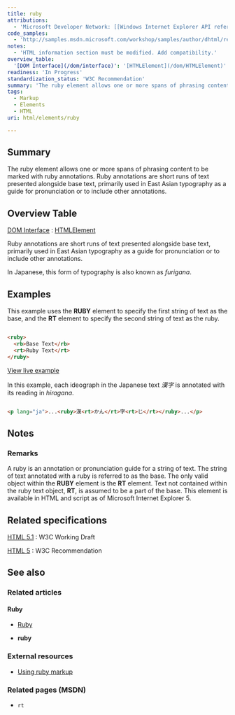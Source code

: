 ```yaml
---
title: ruby
attributions:
  - 'Microsoft Developer Network: [[Windows Internet Explorer API reference](http://msdn.microsoft.com/en-us/library/ie/hh828809%28v=vs.85%29.aspx) Article]'
code_samples:
  - 'http://samples.msdn.microsoft.com/workshop/samples/author/dhtml/refs/ruby.htm'
notes:
  - 'HTML information section must be modified. Add compatibility.'
overview_table:
  '[DOM Interface](/dom/interface)': '[HTMLElement](/dom/HTMLElement)'
readiness: 'In Progress'
standardization_status: 'W3C Recommendation'
summary: 'The ruby element allows one or more spans of phrasing content to be marked with ruby annotations. Ruby annotations are short runs of text presented alongside base text, primarily used in East Asian typography as a guide for pronunciation or to include other annotations.'
tags:
  - Markup
  - Elements
  - HTML
uri: html/elements/ruby

---
```

## <span>Summary</span>

The ruby element allows one or more spans of phrasing content to be marked with ruby annotations. Ruby annotations are short runs of text presented alongside base text, primarily used in East Asian typography as a guide for pronunciation or to include other annotations.

## <span>Overview Table</span>

[DOM Interface](/dom/interface)
:   [HTMLElement](/dom/HTMLElement)

Ruby annotations are short runs of text presented alongside base text, primarily used in East Asian typography as a guide for pronunciation or to include other annotations.

In Japanese, this form of typography is also known as *furigana*.

## <span>Examples</span>

This example uses the **RUBY** element to specify the first string of text as the base, and the **RT** element to specify the second string of text as the ruby.

``` html

<ruby>
  <rb>Base Text</rb>
  <rt>Ruby Text</rt>
</ruby>

```

[View live example](http://samples.msdn.microsoft.com/workshop/samples/author/dhtml/refs/ruby.htm)

In this example, each ideograph in the Japanese text *漢字* is annotated with its reading in *hiragana*.

``` html

<p lang="ja">...<ruby>漢<rt>かん</rt>字<rt>じ</rt></ruby>...</p>

```

## <span>Notes</span>

### <span>Remarks</span>

A ruby is an annotation or pronunciation guide for a string of text. The string of text annotated with a ruby is referred to as the base. The only valid object within the **RUBY** element is the **RT** element. Text not contained within the ruby text object, **RT**, is assumed to be a part of the base. This element is available in HTML and script as of Microsoft Internet Explorer 5.

## <span>Related specifications</span>

[HTML 5.1](http://www.w3.org/TR/html51/text-level-semantics.html#the-ruby-element)
:   W3C Working Draft

[HTML 5](http://www.w3.org/TR/html5/text-level-semantics.html#the-ruby-element)
:   W3C Recommendation

## <span>See also</span>

### <span>Related articles</span>

#### <span>Ruby</span>

-   [Ruby](/css/ruby)

-   **ruby**

### <span>External resources</span>

-   [Using ruby markup](http://www.w3.org/International/techniques/authoring-html#ruby)

### <span>Related pages (MSDN)</span>

-   `rt`
